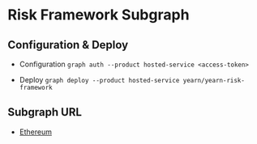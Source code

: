 # Risk Framework Subgraph

## Configuration & Deploy

- Configuration
`graph auth --product hosted-service <access-token>`

- Deploy
`graph deploy --product hosted-service yearn/yearn-risk-framework`

## Subgraph URL

- [Ethereum](https://thegraph.com/hosted-service/subgraph/yearn/yearn-risk-framework)

